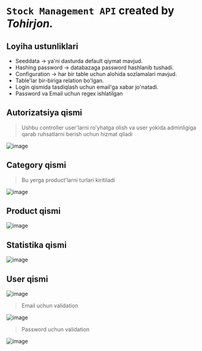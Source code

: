 # `Stock Management API` created by *Tohirjon.*

## Loyiha ustunliklari
* Seeddata -> ya'ni dasturda default qiymat mavjud.
* Hashing password -> databazaga password hashlanib tushadi.
* Configuration -> har bir table uchun alohida sozlamalari mavjud.
* Table'lar bir-biriga relation bo'lgan.
* Login qismida tasdiqlash uchun email'ga xabar jo'natadi.
* Password va Email uchun regex ishlatilgan


## Autorizatsiya qismi
> Ushbu controller user'larni ro'yhatga olish va user yokida adminligiga qarab ruhsatlarni berish uchun hizmat qiladi

![image](https://github.com/Tohirjon-Odilov/Exam.StockManagement/assets/82634626/4e423b3d-1641-4b78-b110-4ff168b3cd56)

## Category qismi
> Bu yerga product'larni turlari kiritiladi

![image](https://github.com/Tohirjon-Odilov/Exam.StockManagement/assets/82634626/23518f3d-4ba4-4c01-aa0f-ac3ee11df3f6)

## Product qismi 

![image](https://github.com/Tohirjon-Odilov/Exam.StockManagement/assets/82634626/2cdfdd6b-7ed8-4b9f-8d5d-1e0c94e6d741)

## Statistika qismi

![image](https://github.com/Tohirjon-Odilov/Exam.StockManagement/assets/82634626/f432e135-3c4a-41db-8f1f-808cf5885ab9)

## User qismi

![image](https://github.com/Tohirjon-Odilov/Exam.StockManagement/assets/82634626/7f2aa9ad-01ce-411f-b83b-a1f96bf8cf81)

> Email uchun validation

![image](https://github.com/Tohirjon-Odilov/Exam.StockManagement/assets/82634626/9bfa8c29-f71f-4f5b-abb3-e9ae0029a819)

> Password uchun validation

![image](https://github.com/Tohirjon-Odilov/Exam.StockManagement/assets/82634626/5f7eedaa-231f-499f-b6cf-7b5c06fb48bc)



